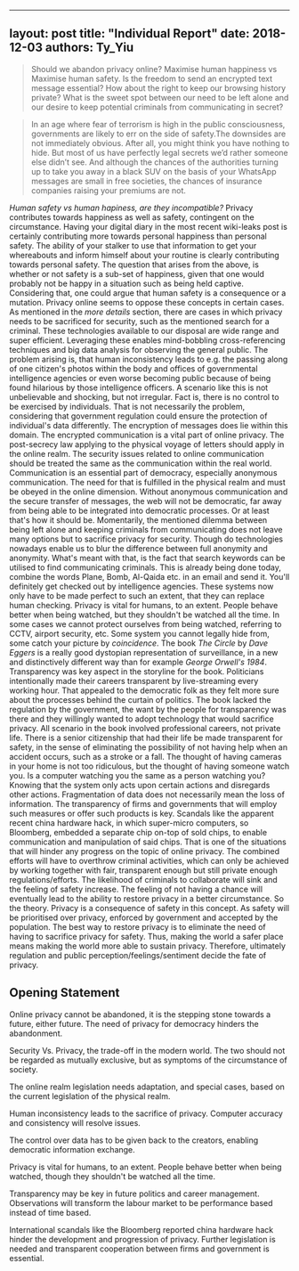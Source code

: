 
---
layout: post
title: "Individual Report"
date: 2018-12-03
authors: Ty_Yiu
---


> Should we abandon privacy online? Maximise human happiness vs Maximise human
safety. Is the freedom to send an encrypted text message essential? How about
the right to keep our browsing history private? What is the sweet spot between
our need to be left alone and our desire to keep potential criminals from
communicating in secret?

> In an age where fear of terrorism is high in the public consciousness,
governments are likely to err on the side of safety.The downsides are not
immediately obvious. After all, you might think you have nothing to hide. But
most of us have perfectly legal secrets we’d rather someone else didn’t see. And
although the chances of the authorities turning up to take you away in a black
SUV on the basis of your WhatsApp messages are small in free societies, the
chances of insurance companies raising your premiums are not.

*Human safety vs human hapiness, are they incompatible?* Privacy contributes
towards happiness as well as safety, contingent on the circumstance. Having your
digital diary in the most recent wiki-leaks post is certainly contributing more
towards personal happiness than personal safety. The ability of your stalker to
use that information to get your whereabouts and inform himself about your
routine is clearly contributing towards personal safety. The question that
arises from the above, is whether or not safety is a sub-set of happiness, given
that one would probably not be happy in a situation such as being held captive. 
Considering that, one could argue that human safety is a consequence or a
mutation. Privacy online seems to oppose these concepts in certain cases. As
mentioned in the *more details* section, there are cases in which privacy needs
to be sacrificed for security, such as the mentioned search for a criminal.
These technologies available to our disposal are wide range and super efficient.
Leveraging these enables mind-bobbling cross-referencing techniques and big data
analysis for observing the general public. The problem arising is, that human
inconsistency leads to e.g. the passing along of one citizen's photos within the
body and offices of governmental intelligence agencies or even worse becoming
public because of being found hilarious by those intelligence officers. A
scenario like this is not unbelievable and shocking, but not irregular. Fact is,
there is no control to be exercised by individuals. That is not necessarily the
problem, considering that government regulation could ensure the protection of
individual's data differently. The encryption of messages does lie within this
domain. The encrypted communication is a vital part of online privacy. The
post-secrecy law applying to the physical voyage of letters should apply in the
online realm. The security issues related to online communication should be
treated the same as the communication within the real world. Communication is an
essential part of democracy, especially anonymous communication. The need for
that is fulfilled in the physical realm and must be obeyed in the online
dimension. Without anonymous communication and the secure transfer of messages,
the web will not be democratic, far away from being able to be integrated into
democratic processes. Or at least that's how it should be. Momentarily, the
mentioned dilemma between being left alone and keeping criminals from
communicating does not leave many options but to sacrifice privacy for security.
Though do technologies nowadays enable us to blur the difference between full
anonymity and anonymity. What's meant with that, is the fact that search
keywords can be utilised to find communicating criminals. This is already being
done today, combine the words Plane, Bomb, Al-Qaida etc. in an email and send
it. You'll definitely get checked out by intelligence agencies. These systems
now only have to be made perfect to such an extent, that they can replace human
checking. Privacy is vital for humans, to an extent. People behave better when
being watched, but they shouldn't be watched all the time. In some cases we
cannot protect ourselves from being watched, referring to CCTV, airport
security, etc. Some system you cannot legally hide from, some catch your picture
by *coincidence*. The book *The Circle* by *Dave Eggers* is a really good
dystopian representation of surveillance, in a new and distinctively different
way than for example *George Orwell's 1984*. Transparency was key aspect in the
storyline for the book. Politicians intentionally made their careers transparent
by live-streaming every working hour. That appealed to the democratic folk as
they felt more sure about the processes behind the curtain of politics. The book
lacked the regulation by the government, the want by the people for transparency
was there and they willingly wanted to adopt technology that would sacrifice
privacy. All scenario in the book involved professional careers, not private
life. There is a senior citizenship that had their life be made transparent for
safety, in the sense of eliminating the possibility of not having help when an
accident occurs, such as a stroke or a fall. The thought of having cameras in
your home is not too ridiculous, but the thought of having someone watch you. Is
a computer watching you the same as a person watching you? Knowing that the
system only acts upon certain actions and disregards other actions.
Fragmentation of data does not necessarily mean the loss of information. The
transparency of firms and governments that will employ such measures or offer
such products is key. Scandals like the apparent recent china hardware hack, in
which super-micro computers, so Bloomberg, embedded a separate chip on-top of
sold chips, to enable communication and manipulation of said chips. That is one
of the situations that will hinder any progress on the topic of online privacy.
The combined efforts will have to overthrow criminal activities, which can only
be achieved by working together with fair, transparent enough but still private
enough regulations/efforts. The likelihood of criminals to collaborate will sink
and the feeling of safety increase. The feeling of not having a chance will
eventually lead to the ability to restore privacy in a better circumstance. So
the theory. Privacy is a consequence of safety in this concept. As safety will
be prioritised over privacy, enforced by government and accepted by the
population. The best way to restore privacy is to eliminate the need of having
to sacrifice privacy for safety. Thus, making the world a safer place means
making the world more able to sustain privacy. Therefore, ultimately regulation
and public perception/feelings/sentiment decide the fate of privacy. 


## Opening Statement

Online privacy cannot be abandoned, it is the stepping stone towards a future,
either future. The need of privacy for democracy hinders the abandonment.

Security Vs. Privacy, the trade-off in the modern world. The two should not be
regarded as mutually exclusive, but as symptoms of the circumstance of society.

The online realm legislation needs adaptation, and special cases, based on the
current legislation of the physical realm.

Human inconsistency leads to the sacrifice of privacy. Computer accuracy and
consistency will resolve issues. 

The control over data has to be given back to the creators, enabling democratic
information exchange.

Privacy is vital for humans, to an extent. People behave better when being
watched, though they shouldn't be watched all the time.

Transparency may be key in future politics and career management. Observations
will transform the labour market to be performance based instead of time based. 

International scandals like the Bloomberg reported china hardware hack hinder
the development and progression of privacy.
Further legislation is needed and transparent cooperation between firms and
government is essential.


